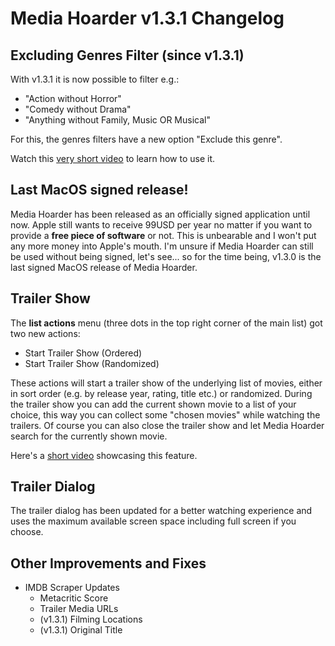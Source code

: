 # Media Hoarder v1.3.1 Changelog

## Excluding Genres Filter (since v1.3.1)

With v1.3.1 it is now possible to filter e.g.:

- "Action without Horror"
- "Comedy without Drama"
- "Anything without Family, Music OR Musical"

For this, the genres filters have a new option "Exclude this genre".

Watch this [very short video](https://www.youtube.com/watch?v=Ejcjo6OMRt4) to learn how to use it.

## Last MacOS signed release!

Media Hoarder has been released as an officially signed application until now. Apple still wants to receive 99USD per year no matter if you want to provide a **free piece of software** or not. This is unbearable and I won't put any more money into Apple's mouth. I'm unsure if Media Hoarder can still be used without being signed, let's see... so for the time being, v1.3.0 is the last signed MacOS release of Media Hoarder.

## Trailer Show

The **list actions** menu (three dots in the top right corner of the main list) got two new actions:

- Start Trailer Show (Ordered)
- Start Trailer Show (Randomized)

These actions will start a trailer show of the underlying list of movies, either in sort order (e.g. by release year, rating, title etc.) or randomized. During the trailer show you can add the current shown movie to a list of your choice, this way you can collect some "chosen movies" while watching the trailers. Of course you can also close the trailer show and let Media Hoarder search for the currently shown movie.

Here's a [short video](https://www.youtube.com/watch?v=4p_RNd9xrbA) showcasing this feature.

## Trailer Dialog

The trailer dialog has been updated for a better watching experience and uses the maximum available screen space including full screen if you choose.

## Other Improvements and Fixes

- IMDB Scraper Updates
  - Metacritic Score
  - Trailer Media URLs
  - (v1.3.1) Filming Locations
  - (v1.3.1) Original Title
